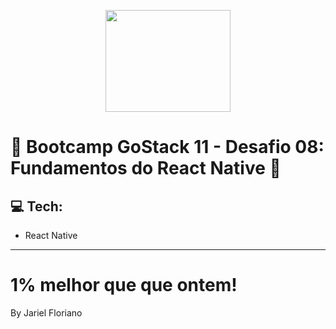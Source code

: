 <p align="center">
  <img width="200" height="163" src="https://camo.githubusercontent.com/8c13dc2618dbd7f76d1d574350b98fdee1335ce5/68747470733a2f2f726f636b6574736561742d63646e2e73332d73612d656173742d312e616d617a6f6e6177732e636f6d2f626f6f7463616d702d6865616465722e706e67">
</p>

# 🚀 Bootcamp GoStack 11 - Desafio 08: Fundamentos do React Native 🚀

## :computer: Tech:

- React Native

---

# 1% melhor que que ontem!

By Jariel Floriano
